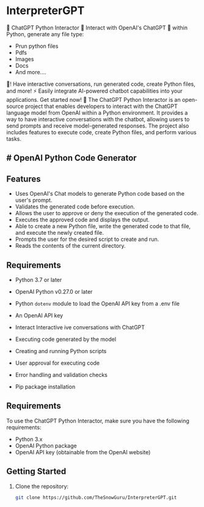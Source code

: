 # InterpreterGPT
 🤖 ChatGPT Python Interactor 🐍  Interact with OpenAI's ChatGPT 🚀 within Python, generate any file type: 
 
- Prun python files
- Pdfs
- Images
- Docs
- And more....
 
 
 🐍! Have interactive conversations, run generated code, create Python files, and more! ⚡️ Easily integrate AI-powered chatbot capabilities into your applications. Get started now! 🎉
The ChatGPT Python Interactor is an open-source project that enables developers to interact with the ChatGPT language model from OpenAI within a Python environment. It provides a way to have interactive conversations with the chatbot, allowing users to send prompts and receive model-generated responses. The project also includes features to execute code, create Python files, and perform various tasks. 

## # OpenAI Python Code Generator


## Features

- Uses OpenAI's Chat models to generate Python code based on the user's prompt.
- Validates the generated code before execution.
- Allows the user to approve or deny the execution of the generated code.
- Executes the approved code and displays the output.
- Able to create a new Python file, write the generated code to that file, and execute the newly created file.
- Prompts the user for the desired script to create and run.
- Reads the contents of the current directory.

## Requirements

- Python 3.7 or later
- OpenAI Python v0.27.0 or later
- Python `dotenv` module to load the OpenAI API key from a .env file
- An OpenAI API key




- Interact Interactive ive conversations with ChatGPT
- Executing code generated by the model
- Creating and running Python scripts
- User approval for executing code
- Error handling and validation checks
- Pip package installation

## Requirements

To use the ChatGPT Python Interactor, make sure you have the following requirements:

- Python 3.x
- OpenAI Python package
- OpenAI API key (obtainable from the OpenAI website)

## Getting Started

1. Clone the repository:

   ```bash
   git clone https://github.com/TheSnowGuru/InterpreterGPT.git

